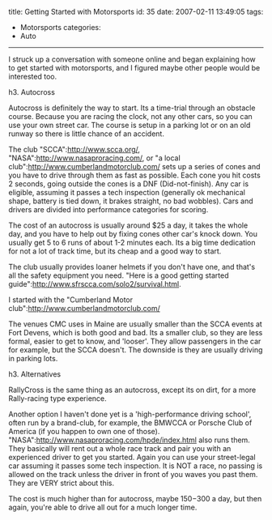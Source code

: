 title: Getting Started with Motorsports
id: 35
date: 2007-02-11 13:49:05
tags:
  - Motorsports
categories:
  - Auto
---

I struck up a conversation with someone online and began explaining how to get started with motorsports, and I figured maybe other people would be interested too.

h3\. Autocross

Autocross is definitely the way to start. Its a time-trial through an obstacle course. Because you are racing the clock, not any other cars, so you can use your own street car. The course is setup in a parking lot or on an old runway so there is little chance of an accident.

The club "SCCA":http://www.scca.org/, "NASA":http://www.nasaproracing.com/, or "a local club":http://www.cumberlandmotorclub.com/ sets up a series of cones and you have to drive through them as fast as possible. Each cone you hit costs 2 seconds, going outside the cones is a DNF (Did-not-finish). Any car is eligible, assuming it passes a tech inspection (generally ok mechanical shape, battery is tied down, it brakes straight, no bad wobbles). Cars and drivers are divided into performance categories for scoring.

The cost of an autocross is usually around $25 a day, it takes the whole day, and you have to help out by fixing cones other car's knock down. You usually get 5 to 6 runs of about 1-2 minutes each. Its a big time dedication for not a lot of track time, but its cheap and a good way to start.

The club usually provides loaner helmets if you don't have one, and that's all the safety equipment you need. "Here is a good getting started guide":http://www.sfrscca.com/solo2/survival.html.

I started with the "Cumberland Motor club":http://www.cumberlandmotorclub.com/

The venues CMC uses in Maine are usually smaller than the SCCA events at Fort Devens, which is both good and bad. Its a smaller club, so they are less formal, easier to get to know, and 'looser'. They allow passengers in the car for example, but the SCCA doesn't. The downside is they are usually driving in parking lots.

h3\. Alternatives

RallyCross is the same thing as an autocross, except its on dirt, for a more Rally-racing type experience.

Another option I haven't done yet is a 'high-performance driving school', often run by a brand-club, for example, the BMWCCA or Porsche Club of America (if you happen to own one of those). "NASA":http://www.nasaproracing.com/hpde/index.html also runs them. They basically will rent out a whole race track and pair you with an experienced driver to get you started. Again you can use your street-legal car assuming it passes some tech inspection. It is NOT a race, no passing is allowed on the track unless the driver in front of you waves you past them. They are VERY strict about this.

The cost is much higher than for autocross, maybe $150-$300 a day, but then again, you're able to drive all out for a much longer time.
